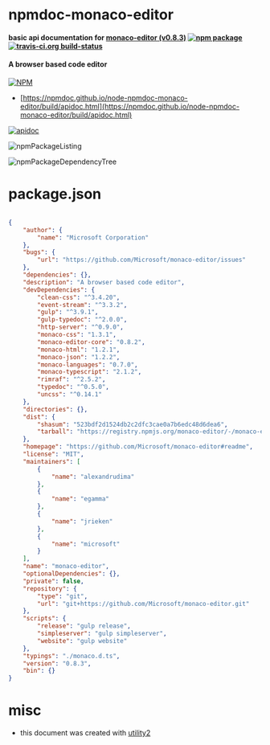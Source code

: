 # npmdoc-monaco-editor

#### basic api documentation for  [monaco-editor (v0.8.3)](https://github.com/Microsoft/monaco-editor#readme)  [![npm package](https://img.shields.io/npm/v/npmdoc-monaco-editor.svg?style=flat-square)](https://www.npmjs.org/package/npmdoc-monaco-editor) [![travis-ci.org build-status](https://api.travis-ci.org/npmdoc/node-npmdoc-monaco-editor.svg)](https://travis-ci.org/npmdoc/node-npmdoc-monaco-editor)

#### A browser based code editor

[![NPM](https://nodei.co/npm/monaco-editor.png?downloads=true&downloadRank=true&stars=true)](https://www.npmjs.com/package/monaco-editor)

- [https://npmdoc.github.io/node-npmdoc-monaco-editor/build/apidoc.html](https://npmdoc.github.io/node-npmdoc-monaco-editor/build/apidoc.html)

[![apidoc](https://npmdoc.github.io/node-npmdoc-monaco-editor/build/screenCapture.buildCi.browser.%252Ftmp%252Fbuild%252Fapidoc.html.png)](https://npmdoc.github.io/node-npmdoc-monaco-editor/build/apidoc.html)

![npmPackageListing](https://npmdoc.github.io/node-npmdoc-monaco-editor/build/screenCapture.npmPackageListing.svg)

![npmPackageDependencyTree](https://npmdoc.github.io/node-npmdoc-monaco-editor/build/screenCapture.npmPackageDependencyTree.svg)



# package.json

```json

{
    "author": {
        "name": "Microsoft Corporation"
    },
    "bugs": {
        "url": "https://github.com/Microsoft/monaco-editor/issues"
    },
    "dependencies": {},
    "description": "A browser based code editor",
    "devDependencies": {
        "clean-css": "^3.4.20",
        "event-stream": "^3.3.2",
        "gulp": "^3.9.1",
        "gulp-typedoc": "^2.0.0",
        "http-server": "^0.9.0",
        "monaco-css": "1.3.1",
        "monaco-editor-core": "0.8.2",
        "monaco-html": "1.2.1",
        "monaco-json": "1.2.2",
        "monaco-languages": "0.7.0",
        "monaco-typescript": "2.1.2",
        "rimraf": "^2.5.2",
        "typedoc": "^0.5.0",
        "uncss": "^0.14.1"
    },
    "directories": {},
    "dist": {
        "shasum": "523bdf2d1524db2c2dfc3cae0a7b6edc48d6dea6",
        "tarball": "https://registry.npmjs.org/monaco-editor/-/monaco-editor-0.8.3.tgz"
    },
    "homepage": "https://github.com/Microsoft/monaco-editor#readme",
    "license": "MIT",
    "maintainers": [
        {
            "name": "alexandrudima"
        },
        {
            "name": "egamma"
        },
        {
            "name": "jrieken"
        },
        {
            "name": "microsoft"
        }
    ],
    "name": "monaco-editor",
    "optionalDependencies": {},
    "private": false,
    "repository": {
        "type": "git",
        "url": "git+https://github.com/Microsoft/monaco-editor.git"
    },
    "scripts": {
        "release": "gulp release",
        "simpleserver": "gulp simpleserver",
        "website": "gulp website"
    },
    "typings": "./monaco.d.ts",
    "version": "0.8.3",
    "bin": {}
}
```



# misc
- this document was created with [utility2](https://github.com/kaizhu256/node-utility2)
